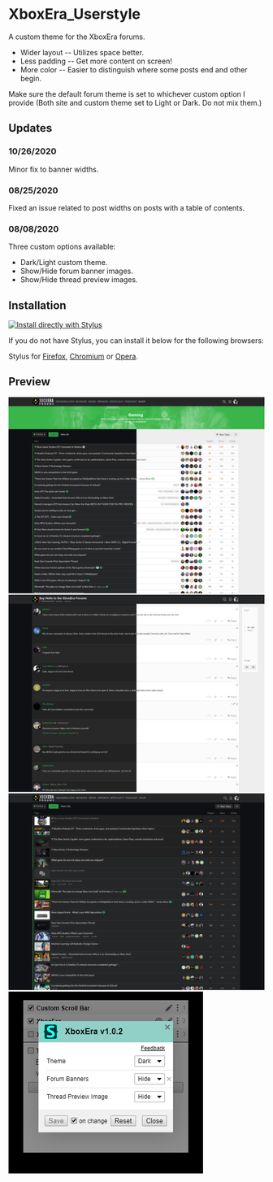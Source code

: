 # XboxEra_Userstyle
A custom theme for the XboxEra forums. 

* Wider layout -- Utilizes space better.
* Less padding -- Get more content on screen!
* More color -- Easier to distinguish where some posts end and other begin.

Make sure the default forum theme is set to whichever custom option I provide (Both site and custom theme set to Light or Dark. Do not mix them.)
## Updates
### 10/26/2020
Minor fix to banner widths.
### 08/25/2020
Fixed an issue related to post widths on posts with a table of contents.
### 08/08/2020
Three custom options available:
* Dark/Light custom theme.
* Show/Hide forum banner images.
* Show/Hide thread preview images.
## Installation
[![Install directly with Stylus](https://img.shields.io/badge/Install%20directly%20with-Stylus-285959.svg)](https://raw.githubusercontent.com/mgreger/XboxEra_Userstyle/master/XboxEra_Userstyle.user.css)

If you do not have Stylus, you can install it below for the following browsers:

Stylus for [Firefox](https://addons.mozilla.org/en-US/firefox/addon/styl-us/), [Chromium](https://chrome.google.com/webstore/detail/stylus/clngdbkpkpeebahjckkjfobafhncgmne) or [Opera](https://addons.opera.com/en-gb/extensions/details/stylus/).
## Preview
![XboxEra Preview](https://raw.githubusercontent.com/mgreger/XboxEra_Userstyle/master/Images/XboxEra-preview.png)
![XboxEra Preview 2](https://raw.githubusercontent.com/mgreger/XboxEra_Userstyle/master/Images/XboxEra-preview-2.png)
![XboxEra Preview 3-1](https://raw.githubusercontent.com/mgreger/XboxEra_Userstyle/master/Images/XboxEra-preview-3-1.png)
![XboxEra Preview 4](https://raw.githubusercontent.com/mgreger/XboxEra_Userstyle/master/Images/XboxEra-preview-4.png)
